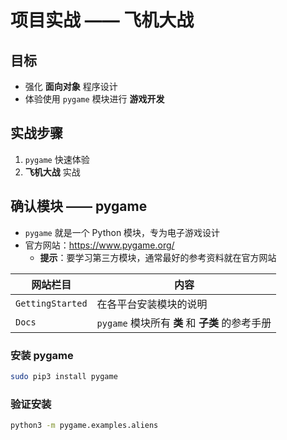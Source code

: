 # 项目实战 —— 飞机大战

## 目标

* 强化 **面向对象** 程序设计
* 体验使用 `pygame` 模块进行 **游戏开发**

## 实战步骤

1. `pygame` 快速体验
2. **飞机大战** 实战

## 确认模块 —— pygame

* `pygame` 就是一个 Python 模块，专为电子游戏设计
* 官方网站：https://www.pygame.org/
    * **提示**：要学习第三方模块，通常最好的参考资料就在官方网站

| 网站栏目 | 内容 |
| --- | --- |
| `GettingStarted` | 在各平台安装模块的说明 |
| `Docs` | `pygame` 模块所有 **类** 和 **子类** 的参考手册 |

### 安装 pygame

```bash
sudo pip3 install pygame
```

### 验证安装

```bash
python3 -m pygame.examples.aliens
```


